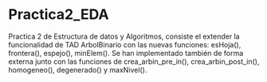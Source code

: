 # Practica2_EDA
Practica 2 de Estructura de datos y Algoritmos, consiste el extender la funcionalidad de TAD ArbolBinario con las nuevas funciones: esHoja(), frontera(), espejo(), minElem(). Se han implementado también de forma externa junto con las funciones de crea_arbin_pre_in(), crea_arbin_post_in(), homogeneo(), degenerado() y maxNivel().
